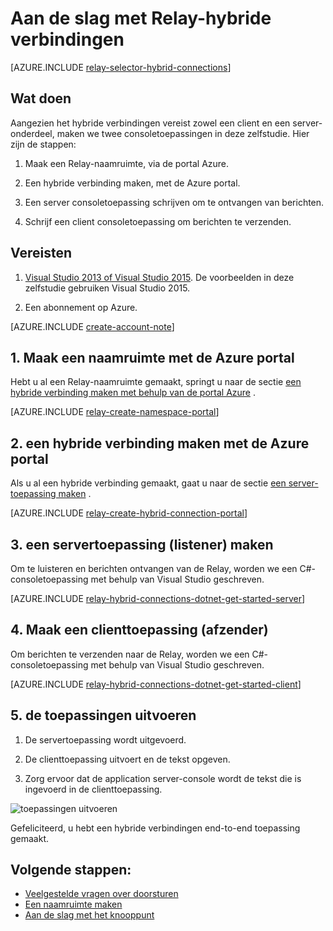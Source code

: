 <properties
    pageTitle="Aan de slag met Relay-hybride verbindingen | Microsoft Azure"
    description="Het schrijven van een C#-consoletoepassing bij hybride verbindingen"
    services="service-bus"
    documentationCenter=".net"
    authors="jtaubensee"
    manager="timlt"
    editor=""/>

<tags
    ms.service="service-bus"
    ms.devlang="tbd"
    ms.topic="hero-article"
    ms.tgt_pltfrm="dotnet"
    ms.workload="na"
    ms.date="10/28/2016"
    ms.author="jotaub"/>

# <a name="get-started-with-relay-hybrid-connections"></a>Aan de slag met Relay-hybride verbindingen

[AZURE.INCLUDE [relay-selector-hybrid-connections](../../includes/relay-selector-hybrid-connections.md)]

## <a name="what-will-be-accomplished"></a>Wat doen

Aangezien het hybride verbindingen vereist zowel een client en een server-onderdeel, maken we twee consoletoepassingen in deze zelfstudie. Hier zijn de stappen:

1. Maak een Relay-naamruimte, via de portal Azure.

2. Een hybride verbinding maken, met de Azure portal.

3. Een server consoletoepassing schrijven om te ontvangen van berichten.

4. Schrijf een client consoletoepassing om berichten te verzenden.

## <a name="prerequisites"></a>Vereisten

1. [Visual Studio 2013 of Visual Studio 2015](http://www.visualstudio.com). De voorbeelden in deze zelfstudie gebruiken Visual Studio 2015.

2. Een abonnement op Azure.

[AZURE.INCLUDE [create-account-note](../../includes/create-account-note.md)]

## <a name="1-create-a-namespace-using-the-azure-portal"></a>1. Maak een naamruimte met de Azure portal

Hebt u al een Relay-naamruimte gemaakt, springt u naar de sectie [een hybride verbinding maken met behulp van de portal Azure](#2-create-a-hybrid-connection-using-the-azure-portal) .

[AZURE.INCLUDE [relay-create-namespace-portal](../../includes/relay-create-namespace-portal.md)]

## <a name="2-create-a-hybrid-connection-using-the-azure-portal"></a>2. een hybride verbinding maken met de Azure portal

Als u al een hybride verbinding gemaakt, gaat u naar de sectie [een server-toepassing maken](#3-create-a-server-application-listener) .

[AZURE.INCLUDE [relay-create-hybrid-connection-portal](../../includes/relay-create-hybrid-connection-portal.md)]

## <a name="3-create-a-server-application-listener"></a>3. een servertoepassing (listener) maken

Om te luisteren en berichten ontvangen van de Relay, worden we een C#-consoletoepassing met behulp van Visual Studio geschreven.

[AZURE.INCLUDE [relay-hybrid-connections-dotnet-get-started-server](../../includes/relay-hybrid-connections-dotnet-get-started-server.md)]

## <a name="4-create-a-client-application-sender"></a>4. Maak een clienttoepassing (afzender)

Om berichten te verzenden naar de Relay, worden we een C#-consoletoepassing met behulp van Visual Studio geschreven.

[AZURE.INCLUDE [relay-hybrid-connections-dotnet-get-started-client](../../includes/relay-hybrid-connections-dotnet-get-started-client.md)]

## <a name="5-run-the-applications"></a>5. de toepassingen uitvoeren

1. De servertoepassing wordt uitgevoerd.

2. De clienttoepassing uitvoert en de tekst opgeven.

3. Zorg ervoor dat de application server-console wordt de tekst die is ingevoerd in de clienttoepassing.

![toepassingen uitvoeren](./media/relay-hybrid-connections-dotnet-get-started/running-applications.png)

Gefeliciteerd, u hebt een hybride verbindingen end-to-end toepassing gemaakt.

## <a name="next-steps"></a>Volgende stappen:

- [Veelgestelde vragen over doorsturen](relay-faq.md)
- [Een naamruimte maken](relay-create-namespace-portal.md)
- [Aan de slag met het knooppunt](relay-hybrid-connections-node-get-started.md)